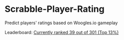 # Scrabble-Player-Rating
Predict players' ratings based on Woogles.io gameplay

Leaderboard: [Currently ranked 39 out of 301 (Top 13%)](https://www.kaggle.com/competitions/scrabble-player-rating/leaderboard#)

